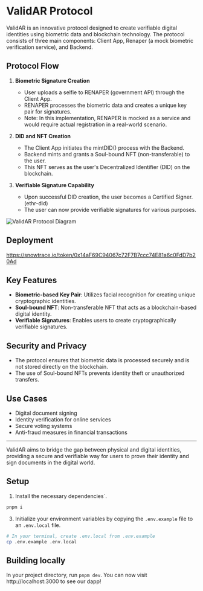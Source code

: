 # ValidAR Protocol

ValidAR is an innovative protocol designed to create verifiable digital identities using biometric data and blockchain technology. The protocol consists of three main components: Client App, Renaper (a mock biometric verification service), and Backend.

## Protocol Flow

1. **Biometric Signature Creation**
   - User uploads a selfie to RENAPER (government API) through the Client App.
   - RENAPER processes the biometric data and creates a unique key pair for signatures.
   - Note: In this implementation, RENAPER is mocked as a service and would require actual registration in a real-world scenario.

2. **DID and NFT Creation**
   - The Client App initiates the mintDID() process with the Backend.
   - Backend mints and grants a Soul-bound NFT (non-transferable) to the user.
   - This NFT serves as the user's Decentralized Identifier (DID) on the blockchain.

3. **Verifiable Signature Capability**
   - Upon successful DID creation, the user becomes a Certified Signer. (ethr-did)
   - The user can now provide verifiable signatures for various purposes.


![ValidAR Protocol Diagram](https://i.imgur.com/CI6JRnV.png)  

## Deployment
https://snowtrace.io/token/0x14aF69C94067c72F7B7ccc74E81a6c0FdD7b20Ad

## Key Features

- **Biometric-based Key Pair**: Utilizes facial recognition for creating unique cryptographic identities.
- **Soul-bound NFT**: Non-transferable NFT that acts as a blockchain-based digital identity.
- **Verifiable Signatures**: Enables users to create cryptographically verifiable signatures.

## Security and Privacy

- The protocol ensures that biometric data is processed securely and is not stored directly on the blockchain.
- The use of Soul-bound NFTs prevents identity theft or unauthorized transfers.

## Use Cases

- Digital document signing
- Identity verification for online services
- Secure voting systems
- Anti-fraud measures in financial transactions
---

ValidAR aims to bridge the gap between physical and digital identities, providing a secure and verifiable way for users to prove their identity and sign documents in the digital world.
## Setup

1. Install the necessary dependencies`.
```sh
pnpm i 
```

3. Initialize your environment variables by copying the `.env.example` file to an `.env.local` file.
```sh
# In your terminal, create .env.local from .env.example
cp .env.example .env.local
```

## Building locally

In your project directory, run `pnpm dev`. You can now visit http://localhost:3000 to see our dapp!